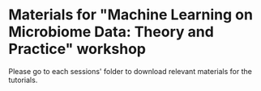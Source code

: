 # Materials for "Machine Learning on Microbiome Data: Theory and Practice" workshop
Please go to each sessions' folder to download relevant materials for the tutorials. 
